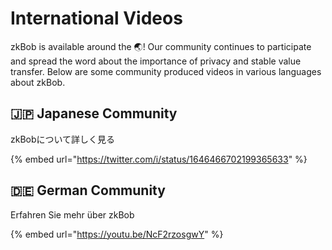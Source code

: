 # International Videos

zkBob is available around the 🌏! Our community continues to participate and spread the word about the importance of privacy and stable value transfer. Below are some community produced videos in various languages about zkBob.

## 🇯🇵 Japanese Community

zkBobについて詳しく見る

{% embed url="https://twitter.com/i/status/1646466702199365633" %}

## 🇩🇪 German Community

Erfahren Sie mehr über zkBob

{% embed url="https://youtu.be/NcF2rzosgwY" %}

